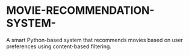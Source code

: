 # MOVIE-RECOMMENDATION-SYSTEM-
A smart Python-based system that recommends movies based on user preferences using content-based filtering.
